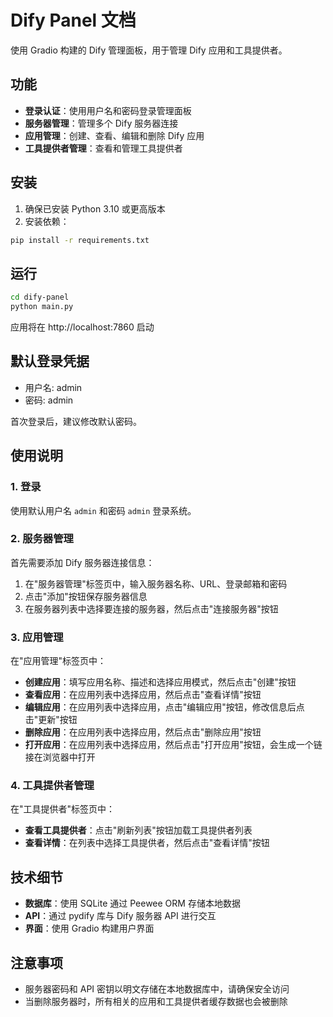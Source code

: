 # Dify Panel 文档

使用 Gradio 构建的 Dify 管理面板，用于管理 Dify 应用和工具提供者。

## 功能

- **登录认证**：使用用户名和密码登录管理面板
- **服务器管理**：管理多个 Dify 服务器连接
- **应用管理**：创建、查看、编辑和删除 Dify 应用
- **工具提供者管理**：查看和管理工具提供者

## 安装

1. 确保已安装 Python 3.10 或更高版本
2. 安装依赖：

```bash
pip install -r requirements.txt
```

## 运行

```bash
cd dify-panel
python main.py
```

应用将在 http://localhost:7860 启动

## 默认登录凭据

- 用户名: admin
- 密码: admin

首次登录后，建议修改默认密码。

## 使用说明

### 1. 登录

使用默认用户名 `admin` 和密码 `admin` 登录系统。

### 2. 服务器管理

首先需要添加 Dify 服务器连接信息：

1. 在"服务器管理"标签页中，输入服务器名称、URL、登录邮箱和密码
2. 点击"添加"按钮保存服务器信息
3. 在服务器列表中选择要连接的服务器，然后点击"连接服务器"按钮

### 3. 应用管理

在"应用管理"标签页中：

- **创建应用**：填写应用名称、描述和选择应用模式，然后点击"创建"按钮
- **查看应用**：在应用列表中选择应用，然后点击"查看详情"按钮
- **编辑应用**：在应用列表中选择应用，点击"编辑应用"按钮，修改信息后点击"更新"按钮
- **删除应用**：在应用列表中选择应用，然后点击"删除应用"按钮
- **打开应用**：在应用列表中选择应用，然后点击"打开应用"按钮，会生成一个链接在浏览器中打开

### 4. 工具提供者管理

在"工具提供者"标签页中：

- **查看工具提供者**：点击"刷新列表"按钮加载工具提供者列表
- **查看详情**：在列表中选择工具提供者，然后点击"查看详情"按钮

## 技术细节

- **数据库**：使用 SQLite 通过 Peewee ORM 存储本地数据
- **API**：通过 pydify 库与 Dify 服务器 API 进行交互
- **界面**：使用 Gradio 构建用户界面

## 注意事项

- 服务器密码和 API 密钥以明文存储在本地数据库中，请确保安全访问
- 当删除服务器时，所有相关的应用和工具提供者缓存数据也会被删除
